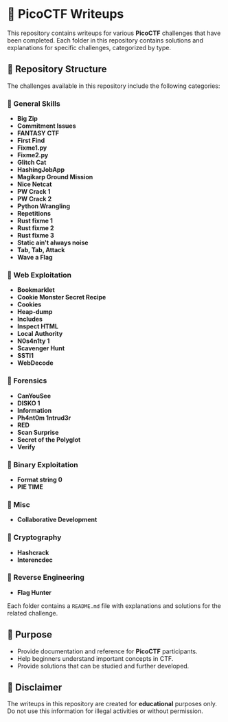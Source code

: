 # 📌 PicoCTF Writeups

This repository contains writeups for various **PicoCTF** challenges that have been completed. Each folder in this repository contains solutions and explanations for specific challenges, categorized by type.

## 📂 Repository Structure

The challenges available in this repository include the following categories:

### 🔹 General Skills
- **Big Zip**
- **Commitment Issues**
- **FANTASY CTF**
- **First Find**
- **Fixme1.py**
- **Fixme2.py**
- **Glitch Cat**
- **HashingJobApp**
- **Magikarp Ground Mission**
- **Nice Netcat**
- **PW Crack 1**
- **PW Crack 2**
- **Python Wrangling**
- **Repetitions**
- **Rust fixme 1**
- **Rust fixme 2**
- **Rust fixme 3**
- **Static ain't always noise**
- **Tab, Tab, Attack**
- **Wave a Flag**

### 🔹 Web Exploitation
- **Bookmarklet**
- **Cookie Monster Secret Recipe**
- **Cookies**
- **Heap-dump**
- **Includes**
- **Inspect HTML**
- **Local Authority**
- **N0s4n1ty 1**
- **Scavenger Hunt**
- **SSTI1**
- **WebDecode**

### 🔹 Forensics
- **CanYouSee**
- **DISKO 1**
- **Information**
- **Ph4nt0m 1ntrud3r**
- **RED**
- **Scan Surprise**
- **Secret of the Polyglot**
- **Verify**

### 🔹 Binary Exploitation
- **Format string 0**
- **PIE TIME**

### 🔹 Misc
- **Collaborative Development**  

### 🔹 Cryptography
- **Hashcrack**
- **Interencdec**  

### 🔹 Reverse Engineering
- **Flag Hunter** 

Each folder contains a `README.md` file with explanations and solutions for the related challenge.

## 🚀 Purpose
- Provide documentation and reference for **PicoCTF** participants.
- Help beginners understand important concepts in CTF.
- Provide solutions that can be studied and further developed.

## 📜 Disclaimer
The writeups in this repository are created for **educational** purposes only. Do not use this information for illegal activities or without permission.
